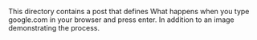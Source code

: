 This directory contains a post that defines What happens when you type google.com in your browser and press enter.
In addition to an image demonstrating the process.
